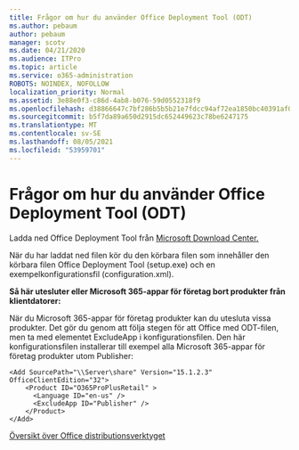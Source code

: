 ```yaml
---
title: Frågor om hur du använder Office Deployment Tool (ODT)
ms.author: pebaum
author: pebaum
manager: scotv
ms.date: 04/21/2020
ms.audience: ITPro
ms.topic: article
ms.service: o365-administration
ROBOTS: NOINDEX, NOFOLLOW
localization_priority: Normal
ms.assetid: 3e88e0f3-c86d-4ab8-b076-59d0552318f9
ms.openlocfilehash: d38866647c7bf286b5b5b21e7fdcc94af72ea1850bc40391af077aa230b8b4fd
ms.sourcegitcommit: b5f7da89a650d2915dc652449623c78be6247175
ms.translationtype: MT
ms.contentlocale: sv-SE
ms.lasthandoff: 08/05/2021
ms.locfileid: "53959701"
---
```

# <a name="questions-about-how-to-use-the-office-deployment-tool-odt"></a>Frågor om hur du använder Office Deployment Tool (ODT)

Ladda ned Office Deployment Tool från [Microsoft Download Center.](https://go.microsoft.com/fwlink/p/?LinkID=626065)
  
När du har laddat ned filen kör du den körbara filen som innehåller den körbara filen Office Deployment Tool (setup.exe) och en exempelkonfigurationsfil (configuration.xml).
  
 **Så här utesluter eller Microsoft 365-appar för företag bort produkter från klientdatorer:**
  
När du Microsoft 365-appar för företag produkter kan du utesluta vissa produkter. Det gör du genom att följa stegen för att Office med ODT-filen, men ta med elementet ExcludeApp i konfigurationsfilen. Den här konfigurationsfilen installerar till exempel alla Microsoft 365-appar för företag produkter utom Publisher:
  
```
<Add SourcePath="\\Server\share" Version="15.1.2.3" OfficeClientEdition="32">
    <Product ID="O365ProPlusRetail" >
      <Language ID="en-us" />
      <ExcludeApp ID="Publisher" />
    </Product>
</Add>
```

[Översikt över Office distributionsverktyget](https://docs.microsoft.com/deployoffice/overview-office-deployment-tool)
  

